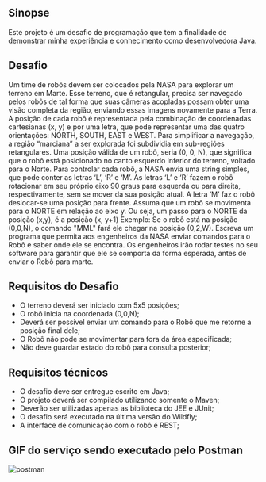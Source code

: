 ## Sinopse

Este projeto é um desafio de programação que tem a finalidade de demonstrar minha experiência e conhecimento como desenvolvedora Java.

## Desafio
Um time de robôs devem ser colocados pela NASA para explorar um terreno em Marte. Esse terreno, que é retangular, precisa ser navegado pelos robôs de
tal forma que suas câmeras acopladas possam obter uma visão completa da região, enviando essas imagens novamente para a Terra.
A posição de cada robô é representada pela combinação de coordenadas cartesianas (x, y) e por uma letra, que pode representar uma das quatro
orientações: NORTH, SOUTH, EAST e WEST. Para simplificar a navegação, a região “marciana” a ser explorada foi subdividia em sub-regiões retangulares.
Uma posição válida de um robô, seria (0, 0, N), que significa que o robô está posicionado no canto esquerdo inferior do terreno, voltado para o Norte.
Para controlar cada robô, a NASA envia uma string simples, que pode conter as letras ‘L’, ‘R’ e ‘M’. As letras ‘L’ e ‘R’ fazem o robô rotacionar em seu próprio eixo 90
graus para esquerda ou para direita, respectivamente, sem se mover da sua posição atual. A letra ‘M’ faz o robô deslocar-se uma posição para frente.
Assuma que um robô se movimenta para o NORTE em relação ao eixo y. Ou seja, um passo para o NORTE da posição (x,y), é a posição (x, y+1) Exemplo: Se
o robô está na posição (0,0,N), o comando "MML" fará ele chegar na posição (0,2,W).
Escreva um programa que permita aos engenheiros da NASA enviar comandos para o Robô e saber onde ele se encontra. Os engenheiros irão rodar testes no
seu software para garantir que ele se comporta da forma esperada, antes de enviar o Robô para marte. 

## Requisitos do Desafio

 * O terreno deverá ser iniciado com 5x5 posições;
 * O robô inicia na coordenada (0,0,N);
 * Deverá ser possível enviar um comando para o Robô que me retorne a posição final dele;
 * O Robô não pode se movimentar para fora da área especificada;
 * Não deve guardar estado do robô para consulta posterior; 

## Requisitos técnicos
 * O desafio deve ser entregue escrito em Java;
 * O projeto deverá ser compilado utilizando somente o Maven;
 * Deverão ser utilizadas apenas as biblioteca do JEE e JUnit;
 * O desafio será executado na última versão do Wildfly;
 * A interface de comunicação com o robô é REST; 

## GIF do serviço sendo executado pelo Postman
![postman](https://user-images.githubusercontent.com/10133177/27118039-c443bffe-50af-11e7-81ef-9fad57c069d5.gif)
